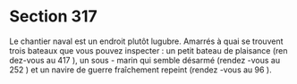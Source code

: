 # Section 317

Le chantier naval est un endroit plutôt lugubre. Amarrés à quai se trouvent trois bateaux
que vous pouvez inspecter : un petit bateau de plaisance (ren dez-vous au  417 ), un sous -
marin qui semble désarmé (rendez -vous au  252 ) et un navire de guerre fraîchement
repeint (rendez -vous au  96 ).